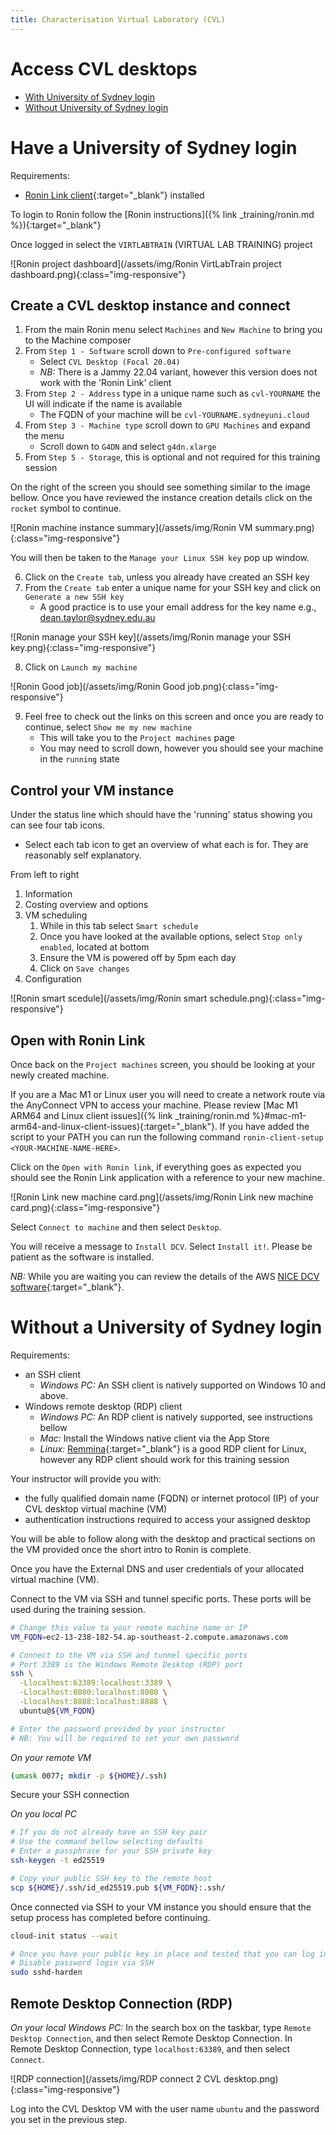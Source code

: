```yaml
---
title: Characterisation Virtual Laboratory (CVL)
---
```


# Access CVL desktops

* [With University of Sydney login](#have-a-university-of-sydney-login)
* [Without University of Sydney login](#without-a-university-of-sydney-login)

# Have a University of Sydney login

Requirements:
* [Ronin Link client](https://blog.ronin.cloud/ronin-link/){:target="_blank"} installed 

To login to Ronin follow the [Ronin instructions]({% link _training/ronin.md %}){:target="_blank"}

Once logged in select the `VIRTLABTRAIN` (VIRTUAL LAB TRAINING) project

![Ronin project dashboard](/assets/img/Ronin VirtLabTrain project dashboard.png){:class="img-responsive"}

## Create a CVL desktop instance and connect

1. From the main Ronin menu select `Machines` and `New Machine` to bring you to the Machine composer
2. From `Step 1 - Software` scroll down to `Pre-configured software`
   * Select `CVL Desktop (Focal 20.04)`
   * *NB:* There is a Jammy 22.04 variant, however this version does not work with the 'Ronin Link' client
3. From `Step 2 - Address` type in a unique name such as `cvl-YOURNAME` the UI will indicate if the name is available
   * The FQDN of your machine will be `cvl-YOURNAME.sydneyuni.cloud`
4. From `Step 3 - Machine type` scroll down to `GPU Machines` and expand the menu
   * Scroll down to `G4DN` and select `g4dn.xlarge`
5. From `Step 5 - Storage`, this is optional and not required for this training session

On the right of the screen you should see something similar to the image bellow. Once you have reviewed the
instance creation details click on the `rocket` symbol to continue.

![Ronin machine instance summary](/assets/img/Ronin VM summary.png){:class="img-responsive"}

You will then be taken to the `Manage your Linux SSH key` pop up window.

6. Click on the `Create tab`, unless you already have created an SSH key
7. From the `Create tab` enter a unique name for your SSH key and click on `Generate a new SSH key`
   * A good practice is to use your email address for the key name e.g., dean.taylor@sydney.edu.au

![Ronin manage your SSH key](/assets/img/Ronin manage your SSH key.png){:class="img-responsive"}

8. Click on `Launch my machine`

![Ronin Good job](/assets/img/Ronin Good job.png){:class="img-responsive"}

9. Feel free to check out the links on this screen and once you are ready to continue, select `Show me my new machine`
   * This will take you to the `Project machines` page
   * You may need to scroll down, however you should see your machine in the `running` state

## Control your VM instance

Under the status line which should have the 'running' status showing you can see four tab icons.
* Select each tab icon to get an overview of what each is for. They are reasonably self explanatory.

From left to right
1. Information
2. Costing overview and options
3. VM scheduling
   1. While in this tab select `Smart schedule`
   2. Once you have looked at the available options, select `Stop only enabled`, located at bottom
   3. Ensure the VM is powered off by 5pm each day 
   4. Click on `Save changes`
4. Configuration

![Ronin smart scedule](/assets/img/Ronin smart schedule.png){:class="img-responsive"}

## Open with Ronin Link

Once back on the `Project machines` screen, you should be looking at your newly created machine.

If you are a Mac M1 or Linux user you will need to create a network route via the AnyConnect VPN to access your machine.
Please review [Mac M1 ARM64 and Linux client issues]({% link _training/ronin.md %}#mac-m1-arm64-and-linux-client-issues){:target="_blank"}.
If you have added the script to your PATH you can run the following command `ronin-client-setup <YOUR-MACHINE-NAME-HERE>`.

Click on the `Open with Ronin link`, if everything goes as expected you should see the Ronin Link application with a reference to your new machine.

![Ronin Link new machine card.png](/assets/img/Ronin Link new machine card.png){:class="img-responsive"}

Select `Connect to machine` and then select `Desktop`.

You will receive a message to `Install DCV`. Select `Install it!`. Please be patient as the software is installed.

*NB:* While you are waiting you can review the details of the AWS [NICE DCV software](https://aws.amazon.com/hpc/dcv/){:target="_blank"}.

# Without a University of Sydney login

Requirements:
* an SSH client
  * *Windows PC:* An SSH client is natively supported on Windows 10 and above.
* Windows remote desktop (RDP) client
  * *Windows PC:* An RDP client is natively supported, see instructions bellow
  * *Mac:* Install the Windows native client via the App Store
  * *Linux:* [Remmina](https://www.remmina.org){:target="_blank"} is a good RDP client for Linux, however any RDP client should work for this training session

Your instructor will provide you with:
* the fully qualified domain name (FQDN) or internet protocol (IP) of your CVL desktop virtual machine (VM)
* authentication instructions required to access your assigned desktop

You will be able to follow along with the desktop and practical sections on the VM provided once the short intro
to Ronin is complete.

Once you have the External DNS and user credentials of your allocated virtual machine (VM).

Connect to the VM via SSH and tunnel specific ports. These ports will be used during the training session.

```bash
# Change this value to your remote machine name or IP
VM_FQDN=ec2-13-238-182-54.ap-southeast-2.compute.amazonaws.com

# Connect to the VM via SSH and tunnel specific ports
# Port 3389 is the Windows Remote Desktop (RDP) port
ssh \
  -Llocalhost:63389:localhost:3389 \
  -Llocalhost:8080:localhost:8080 \
  -Llocalhost:8888:localhost:8888 \
  ubuntu@${VM_FQDN}

# Enter the password provided by your instructor
# NB: You will be required to set your own password
```

*On your remote VM*

```bash
(umask 0077; mkdir -p ${HOME}/.ssh)
```

Secure your SSH connection

*On you local PC*

```bash
# If you do not already have an SSH key pair
# Use the command bellow selecting defaults
# Enter a passphrase for your SSH private key
ssh-keygen -t ed25519

# Copy your public SSH key to the remote host
scp ${HOME}/.ssh/id_ed25519.pub ${VM_FQDN}:.ssh/
```

Once connected via SSH to your VM instance you should ensure that the setup process has completed before continuing.

```bash
cloud-init status --wait

# Once you have your public key in place and tested that you can log in
# Disable password login via SSH
sudo sshd-harden
```

## Remote Desktop Connection (RDP)

*On your local Windows PC:* In the search box on the taskbar, type `Remote Desktop Connection`, and then select Remote Desktop Connection. In Remote Desktop Connection, type `localhost:63389`, and then select `Connect`.

![RDP connection](/assets/img/RDP connect 2 CVL desktop.png){:class="img-responsive"}

Log into the CVL Desktop VM with the user name `ubuntu` and the password you set in the previous step.
